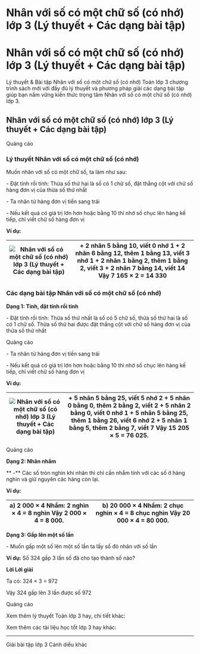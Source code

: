 # Nhân với số có một chữ số (có nhớ) lớp 3 (Lý thuyết + Các dạng bài tập)

# Nhân với số có một chữ số (có nhớ) lớp 3 (Lý thuyết + Các dạng bài tập)

Lý thuyết & Bài tập Nhân với số có một chữ số (có nhớ) Toán lớp 3 chương trình sách mới với đầy đủ lý thuyết và phương pháp giải các dạng bài tập giúp bạn nắm vững kiến thức trọng tâm Nhân với số có một chữ số (có nhớ) lớp 3.

## Nhân với số có một chữ số (có nhớ) lớp 3 (Lý thuyết + Các dạng bài tập)

Quảng cáo

### Lý thuyết Nhân với số có một chữ số (có nhớ)

Muốn nhân với số có một chữ số, ta làm như sau:

\- Đặt tính rồi tính: Thừa số thứ hai là số có 1 chữ số, đặt thẳng cột với chữ số hàng đơn vị của thừa số thứ nhất

\- Ta nhân từ hàng đơn vị tiến sang trái

\- Nếu kết quả có giá trị lớn hơn hoặc bằng 10 thì nhớ số chục lên hàng kế tiếp, chỉ viết chữ số hàng đơn vị

**Ví dụ:**

![Nhân với số có một chữ số \(có nhớ\) lớp 3 \(Lý thuyết + Các dạng bài tập\)](https://vietjack.com/toan-3-cd/images/ly-thuyet-phep-tru-trong-pham-vi-100-000-252012.PNG) |  \+ 2 nhân 5 bằng 10, viết 0 nhớ 1 \+ 2 nhân 6 bằng 12, thêm 1 bằng 13, viết 3 nhớ 1 \+ 2 nhân 1 bằng 2, thêm 1 bằng 2, viết 3 \+ 2 nhân 7 bằng 14, viết 14  Vậy 7 165 × 2 = 14 330  
---|---  
  
### Các dạng bài tập Nhân với số có một chữ số (có nhớ)

**Dạng 1: Tính, đặt tính rồi tính**

\- Đặt tính rồi tính: Thừa số thứ nhất là số có 5 chữ số, thừa số thứ hai là số có 1 chữ số. Thừa số thứ hai được đặt thẳng cột với chữ số hàng đơn vị của thừa số thứ nhất

Quảng cáo

\- Ta nhân từ hàng đơn vị tiến sang trái

\- Nếu kết quả có giá trị lớn hơn hoặc bằng 10 thì nhớ số chục lên hàng kế tiếp, chỉ viết chữ số hàng đơn vị

**Ví dụ:**

![Nhân với số có một chữ số \(có nhớ\) lớp 3 \(Lý thuyết + Các dạng bài tập\)](https://vietjack.com/toan-3-cd/images/ly-thuyet-phep-tru-trong-pham-vi-100-000-252013.PNG) |  \+ 5 nhân 5 bằng 25, viết 5 nhớ 2 \+ 5 nhân 0 bằng 0, thêm 2 bằng 2, viết 2 \+ 5 nhân 2 bằng 0, viết 0 nhớ 1 \+ 5 nhân 5 bằng 25, thêm 1 bằng 26, viết 6 nhớ 2 \+ 5 nhân 1 bằng 5, thêm 2 bằng 7, viết 7 Vậy 15 205 × 5 = 76 025.  
---|---  
  
Quảng cáo

**Dạng 2: Nhân nhẩm**

** -** Các số tròn nghìn khi nhân thì chỉ cần nhẩm tính với các số ở hàng nghìn và giữ nguyên các hàng còn lại.

**Ví dụ:**

a) 2 000 × 4  Nhẩm: 2 nghìn × 4 = 8 nghìn Vậy 2 000 × 4 = 8 000. |  b) 20 000 × 4 Nhẩm: 2 chục nghìn × 4 = 8 chục nghìn Vậy 20 000 × 4 = 80 000.  
---|---  
  
**Dạng 3: Gấp lên một số lần**

\- Muốn gấp một số lên một số lần ta lấy số đó nhân với số lần

**Ví dụ:** Số 324 gấp 3 lần số đã cho tạo thành số nào?

**Lời Lời giải**

Ta có: 324 × 3 = 972 

Vậy 324 gấp lên 3 lần được số 972

Quảng cáo

Xem thêm lý thuyết Toán lớp 3 hay, chi tiết khác:

Xem thêm các tài liệu học tốt lớp 3 hay khác:

* * *

Giải bài tập lớp 3 Cánh diều khác
